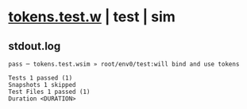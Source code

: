 # [tokens.test.w](../../../../../../tests/sdk_tests/service/tokens.test.w) | test | sim

## stdout.log
```log
pass ─ tokens.test.wsim » root/env0/test:will bind and use tokens

Tests 1 passed (1)
Snapshots 1 skipped
Test Files 1 passed (1)
Duration <DURATION>
```

